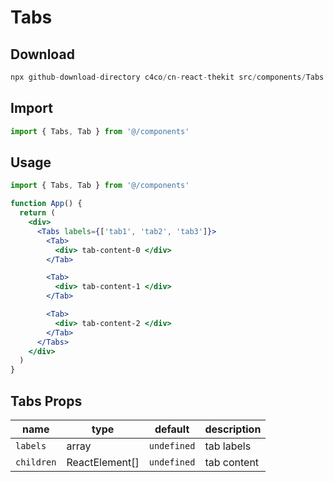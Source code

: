# Tabs

## Download

```c
npx github-download-directory c4co/cn-react-thekit src/components/Tabs
```

## Import

```jsx
import { Tabs, Tab } from '@/components'
```

## Usage

```jsx
import { Tabs, Tab } from '@/components'

function App() {
  return (
    <div>
      <Tabs labels={['tab1', 'tab2', 'tab3']}>
        <Tab>
          <div> tab-content-0 </div>
        </Tab>

        <Tab>
          <div> tab-content-1 </div>
        </Tab>

        <Tab>
          <div> tab-content-2 </div>
        </Tab>
      </Tabs>
    </div>
  )
}
```

## Tabs Props

| name       | type           | default     | description |
| ---------- | -------------- | ----------- | ----------- |
| `labels`   | array          | `undefined` | tab labels  |
| `children` | ReactElement[] | `undefined` | tab content |
